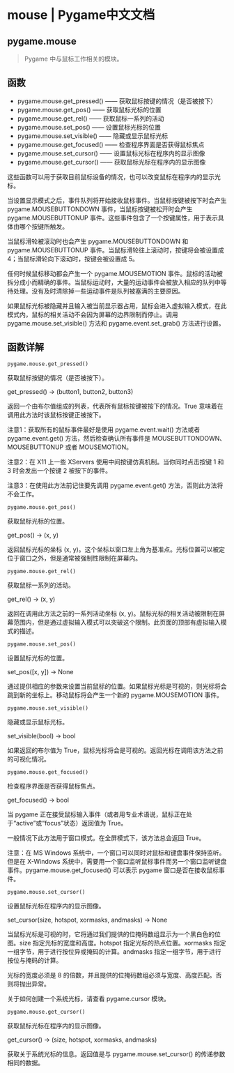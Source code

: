 # mouse | Pygame中文文档

## pygame.mouse

>Pygame 中与鼠标工作相关的模块。

## 函数

* pygame.mouse.get_pressed()  ——  获取鼠标按键的情况（是否被按下）
* pygame.mouse.get_pos()  ——  获取鼠标光标的位置
* pygame.mouse.get_rel()  ——  获取鼠标一系列的活动
* pygame.mouse.set_pos()  ——  设置鼠标光标的位置
* pygame.mouse.set_visible()  ——  隐藏或显示鼠标光标
* pygame.mouse.get_focused()  ——  检查程序界面是否获得鼠标焦点
* pygame.mouse.set_cursor()  ——  设置鼠标光标在程序内的显示图像
* pygame.mouse.get_cursor()  ——  获取鼠标光标在程序内的显示图像

这些函数可以用于获取目前鼠标设备的情况，也可以改变鼠标在程序内的显示光标。

当设置显示模式之后，事件队列将开始接收鼠标事件。当鼠标按键被按下时会产生 pygame.MOUSEBUTTONDOWN 事件，当鼠标按键被松开时会产生 pygame.MOUSEBUTTONUP 事件。这些事件包含了一个按键属性，用于表示具体由哪个按键所触发。

当鼠标滑轮被滚动时也会产生 pygame.MOUSEBUTTONDOWN 和 pygame.MOUSEBUTTONUP 事件。当鼠标滑轮往上滚动时，按键将会被设置成4；当鼠标滑轮向下滚动时，按键会被设置成 5。

任何时候鼠标移动都会产生一个 pygame.MOUSEMOTION 事件。鼠标的活动被拆分成小而精确的事件。当鼠标运动时，大量的运动事件会被放入相应的队列中等待处理。没有及时清除掉一些运动事件是队列被塞满的主要原因。

如果鼠标光标被隐藏并且输入被当前显示器占用，鼠标会进入虚拟输入模式，在此模式内，鼠标的相关活动不会因为屏幕的边界限制而停止。调用 pygame.mouse.set_visible() 方法和 pygame.event.set_grab() 方法进行设置。

## 函数详解

`pygame.mouse.get_pressed()`

获取鼠标按键的情况（是否被按下）。

get_pressed() -> (button1, button2, button3)

返回一个由布尔值组成的列表，代表所有鼠标按键被按下的情况。True 意味着在调用此方法时该鼠标按键正被按下。

注意1：获取所有的鼠标事件最好是使用 pygame.event.wait() 方法或者 pygame.event.get() 方法，然后检查确认所有事件是 MOUSEBUTTONDOWN、MOUSEBUTTONUP 或者 MOUSEMOTION。

注意2：在 X11 上一些 XServers 使用中间按键仿真机制。当你同时点击按键 1 和 3 时会发出一个按键 2 被按下的事件。

注意3：在使用此方法前记住要先调用 pygame.event.get() 方法，否则此方法将不会工作。

`pygame.mouse.get_pos()`

获取鼠标光标的位置。

get_pos() -> (x, y)

返回鼠标光标的坐标 (x, y)。这个坐标以窗口左上角为基准点。光标位置可以被定位于窗口之外，但是通常被强制性限制在屏幕内。

`pygame.mouse.get_rel()`

获取鼠标一系列的活动。

get_rel() -> (x, y)

返回在调用此方法之前的一系列活动坐标 (x, y)。鼠标光标的相关活动被限制在屏幕范围内，但是通过虚拟输入模式可以突破这个限制。此页面的顶部有虚拟输入模式的描述。

`pygame.mouse.set_pos()`

设置鼠标光标的位置。

set_pos([x, y]) -> None

通过提供相应的参数来设置当前鼠标的位置。如果鼠标光标是可视的，则光标将会跳到新的坐标上。移动鼠标将会产生一个新的 pygame.MOUSEMOTION 事件。

`pygame.mouse.set_visible()`

隐藏或显示鼠标光标。

set_visible(bool) -> bool

如果返回的布尔值为 True，鼠标光标将会是可视的。返回光标在调用该方法之前的可视化情况。

`pygame.mouse.get_focused()`

检查程序界面是否获得鼠标焦点。

get_focused() -> bool

当 pygame 正在接受鼠标输入事件（或者用专业术语说，鼠标正在处于“active”或“focus”状态）返回值为 True。

一般情况下此方法用于窗口模式。在全屏模式下，该方法总会返回 True。

注意：在 MS Windows 系统中，一个窗口可以同时对鼠标和键盘事件保持监听。但是在 X-Windows 系统中，需要用一个窗口监听鼠标事件而另一个窗口监听键盘事件。pygame.mouse.get_focused() 可以表示 pygame 窗口是否在接收鼠标事件。

`pygame.mouse.set_cursor()`

设置鼠标光标在程序内的显示图像。

set_cursor(size, hotspot, xormasks, andmasks) -> None

当鼠标光标是可视的时，它将通过我们提供的位掩码数组显示为一个黑白色的位图。size 指定光标的宽度和高度。hotspot 指定光标的热点位置。xormasks 指定一组字节，用于进行按位异或掩码的计算。andmasks 指定一组字节，用于进行按位与掩码的计算。

光标的宽度必须是 8 的倍数，并且提供的位掩码数组必须与宽度、高度匹配。否则将抛出异常。

关于如何创建一个系统光标，请查看 pygame.cursor 模块。

`pygame.mouse.get_cursor()`

获取鼠标光标在程序内的显示图像。

get_cursor() -> (size, hotspot, xormasks, andmasks)

获取关于系统光标的信息。返回值是与 pygame.mouse.set_cursor() 的传递参数相同的数据。
